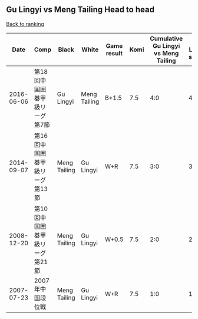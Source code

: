 ## Gu Lingyi vs Meng Tailing Head to head

[Back to ranking](../../index.md)




| **Date** | **Comp** | **Black** | **White** | **Game result** | **Komi** | **Cumulative Gu Lingyi vs Meng Tailing** | **Gu Lingyi streak** | **Meng Tailing streak** | 
| --- | --- | --- | --- | --- | --- | --- | --- | --- |
| 2016-06-06 | 第18回中国囲碁甲級リーグ第7節 | Gu Lingyi | Meng Tailing | B+1.5 | 7.5 | 4:0 | 4 | 0 | 
| 2014-09-07 | 第16回中国囲碁甲級リーグ第13節 | Meng Tailing | Gu Lingyi | W+R | 7.5 | 3:0 | 3 | 0 | 
| 2008-12-20 | 第10回中国囲碁甲級リーグ第21節 | Meng Tailing | Gu Lingyi | W+0.5 | 7.5 | 2:0 | 2 | 0 | 
| 2007-07-23 | 2007年中国段位戦 | Meng Tailing | Gu Lingyi | W+R | 7.5 | 1:0 | 1 | 0 |




